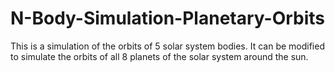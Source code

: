 # N-Body-Simulation-Planetary-Orbits
This is a simulation of the orbits of 5 solar system bodies. It can be modified to simulate the orbits of all 8 planets of the solar system around the sun.
